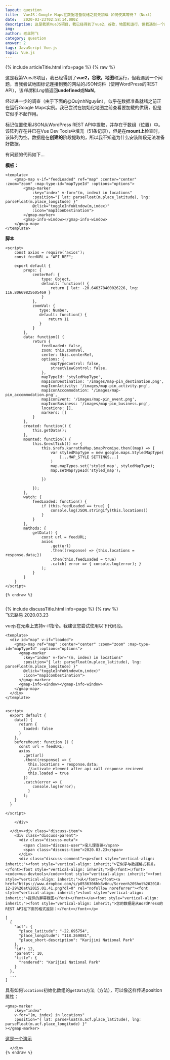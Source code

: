 ```yaml
---
layout: question
title:  VueJS：Google Maps在数据准备就绪之前先加载-如何使其等待？（Nuxt）
date:   2020-03-23T02:58:14.000Z
description: 这是我第VueJS项目，我已经得到了vue2，谷歌，地图和运行，但我遇到一个问题，当我尝试地图标记连接到我的网站的JSON饲料（使用WordPress的R...
img: 
author: 老丝阿飞
category: question
answer: 2
tags: JavaScript Vue.js
topic: Vue.js
---
```

<div class="article-root">
  <div class="article">
    {% include articleTitle.html info=page %}
    {% raw %}
    <div class="article-content"><p><font style="vertical-align: inherit;"><font style="vertical-align: inherit;">这是我第VueJS项目，我已经得到了</font></font><strong><font style="vertical-align: inherit;"><font style="vertical-align: inherit;">vue2，谷歌，地图</font></font></strong><font style="vertical-align: inherit;"><font style="vertical-align: inherit;">和运行，但我遇到一个问题，当我尝试地图标记连接到我的网站的JSON饲料（使用WordPress的REST API），该</font></font><em><font style="vertical-align: inherit;"><font style="vertical-align: inherit;">纬度</font></font></em><font style="vertical-align: inherit;"><font style="vertical-align: inherit;">和</font></font><em><font style="vertical-align: inherit;"><font style="vertical-align: inherit;">Lng</font></font></em><font style="vertical-align: inherit;"><font style="vertical-align: inherit;">值返回</font></font><strong><font style="vertical-align: inherit;"><font style="vertical-align: inherit;">undefined</font></font></strong><font style="vertical-align: inherit;"><font style="vertical-align: inherit;">或</font></font><strong><font style="vertical-align: inherit;"><font style="vertical-align: inherit;">NaN</font></font></strong><font style="vertical-align: inherit;"><font style="vertical-align: inherit;">。</font></font></p>

<p><font style="vertical-align: inherit;"><font style="vertical-align: inherit;">经过进一步的调查（由于下面的@QuỳnhNguyễn），似乎在数据准备就绪之前正在运行Google Maps实例。</font><font style="vertical-align: inherit;">我已尝试在初始化地图之前查看要加载的供稿，但是它似乎不起作用。</font></font></p>

<p><font style="vertical-align: inherit;"><font style="vertical-align: inherit;">标记位置使用JSON从WordPress REST API中提取，并存在于数组（位置）中。</font><font style="vertical-align: inherit;">该阵列存在并已在Vue Dev Tools中填充（51条记录），但是在</font></font><strong><font style="vertical-align: inherit;"><font style="vertical-align: inherit;">mount上</font></font></strong><font style="vertical-align: inherit;"><font style="vertical-align: inherit;">检查时</font><font style="vertical-align: inherit;">，该阵列为空。</font><font style="vertical-align: inherit;">数据是在</font></font><strong><font style="vertical-align: inherit;"><font style="vertical-align: inherit;">创建的</font></font></strong><font style="vertical-align: inherit;"><font style="vertical-align: inherit;">阶段</font><font style="vertical-align: inherit;">提取的</font><font style="vertical-align: inherit;">，所以我不知道为什么安装阶段无法准备好数据。</font></font></p>

<p><font style="vertical-align: inherit;"><font style="vertical-align: inherit;">有问题的代码如下...</font></font></p>

<p><strong><font style="vertical-align: inherit;"><font style="vertical-align: inherit;">模板：</font></font></strong></p>

<pre><code>&lt;template&gt;<font></font>
    &lt;gmap-map v-if="feedLoaded" ref="map" :center="center" :zoom="zoom" :map-type-id="mapTypeId" :options="options"&gt;<font></font>
        &lt;gmap-marker <font></font>
            :key="index" v-for="(m, index) in locations" <font></font>
            :position="{ lat: parseFloat(m.place_latitude), lng: parseFloat(m.place_longitude) }" <font></font>
            @click="toggleInfoWindow(m,index)" <font></font>
            :icon="mapIconDestination"&gt;<font></font>
        &lt;/gmap-marker&gt;<font></font>
        &lt;gmap-info-window&gt;&lt;/gmap-info-window&gt;<font></font>
    &lt;/gmap-map&gt;<font></font>
&lt;/template&gt;<font></font>
</code></pre>

<p><strong><font style="vertical-align: inherit;"><font style="vertical-align: inherit;">脚本</font></font></strong></p>

<pre><code>&lt;script&gt;<font></font>
    const axios = require('axios');<font></font>
    const feedURL = "API_REF";<font></font>
<font></font>
    export default {<font></font>
        props: {<font></font>
            centerRef: {<font></font>
                type: Object,<font></font>
                default: function() {<font></font>
                    return { lat: -20.646378400026226, lng: 116.80669825605469 }<font></font>
                }<font></font>
            },<font></font>
            zoomVal: {<font></font>
               type: Number,<font></font>
               default: function() {<font></font>
                   return 11<font></font>
               }<font></font>
            }<font></font>
        },<font></font>
        data: function() {<font></font>
            return {<font></font>
                feedLoaded: false,<font></font>
                zoom: this.zoomVal,<font></font>
                center: this.centerRef,<font></font>
                options: {<font></font>
                    mapTypeControl: false,<font></font>
                    streetViewControl: false,<font></font>
                },<font></font>
                mapTypeId: 'styledMapType',<font></font>
                mapIconDestination: '/images/map-pin_destination.png',<font></font>
                mapIconActivity: '/images/map-pin_activity.png',<font></font>
                mapIconAccommodation: '/images/map-pin_accommodation.png',<font></font>
                mapIconEvent: '/images/map-pin_event.png',<font></font>
                mapIconBusiness: '/images/map-pin_business.png',<font></font>
                locations: [],<font></font>
                markers: []<font></font>
            }<font></font>
        },<font></font>
        created: function() {<font></font>
            this.getData();<font></font>
        },<font></font>
        mounted: function() {<font></font>
            this.$nextTick(() =&gt; {<font></font>
                this.$refs.karrathaMap.$mapPromise.then((map) =&gt; {<font></font>
                    var styledMapType = new google.maps.StyledMapType(<font></font>
                        [...MAP_STYLE SETTINGS...]<font></font>
                    )<font></font>
                    map.mapTypes.set('styled_map', styledMapType);<font></font>
                    map.setMapTypeId('styled_map');<font></font>
<font></font>
                })<font></font>
<font></font>
            });<font></font>
        },<font></font>
        watch: {<font></font>
            feedLoaded: function() {<font></font>
                if (this.feedLoaded == true) {<font></font>
                    console.log(JSON.stringify(this.locations))<font></font>
                }<font></font>
            }<font></font>
        },<font></font>
        methods: {<font></font>
            getData() {<font></font>
                const url = feedURL;<font></font>
                axios<font></font>
                    .get(url)<font></font>
                    .then((response) =&gt; {this.locations = response.data;})<font></font>
                    .then(this.feedLoaded = true)<font></font>
                    .catch( error =&gt; { console.log(error); }<font></font>
                );<font></font>
            }<font></font>
        }<font></font>
    }<font></font>
&lt;/script&gt;<font></font>
</code></pre></div>
    {% endraw %}
  </div>
  <p style="height: 0;width:0;overflow: hidden;"> 第2705篇《VueJS：Google Maps在数据准备就绪之前先加载-如何使其等待？（Nuxt）》来自Winter(https://github.com/aiyld/aiyld.github.io)的站点</p>
  <div class="discuss-wrapper">
    {% include discussTitle.html info=page %}
    {% raw %}
    <div class="discuss-item">
        <div class="discuss-parent">
          <div class="discuss-meta">
            <span class="discuss-user">飞云路易</span>
            <span class="discuss-time">2020.03.23</span>
          </div>
          <div class="discuss-comment"><p><font style="vertical-align: inherit;"><font style="vertical-align: inherit;">vuejs在元素上支持v-if指令。</font><font style="vertical-align: inherit;">我建议您尝试使用以下代码段。</font></font></p>

<pre><code>&lt;template&gt;<font></font>
  &lt;div id="map" v-if="loaded"&gt;<font></font>
    &lt;gmap-map ref="map" :center="center" :zoom="zoom" :map-type-id="mapTypeId" :options="options"&gt;<font></font>
      &lt;gmap-marker<font></font>
        :key="index" v-for="(m, index) in locations"<font></font>
        :position="{ lat: parseFloat(m.place_latitude), lng: parseFloat(m.place_longitude) }"<font></font>
        @click="toggleInfoWindow(m,index)"<font></font>
        :icon="mapIconDestination"&gt;<font></font>
      &lt;/gmap-marker&gt;<font></font>
      &lt;gmap-info-window&gt;&lt;/gmap-info-window&gt;<font></font>
    &lt;/gmap-map&gt;<font></font>
  &lt;/div&gt;<font></font>
&lt;/template&gt;<font></font>
<font></font>
<font></font>
&lt;script&gt;<font></font>
  export default {<font></font>
    data() {<font></font>
      return {<font></font>
        loaded: false<font></font>
      }<font></font>
    },<font></font>
    beforeMount: function () {<font></font>
      const url = feedURL;<font></font>
      axios<font></font>
        .get(url)<font></font>
        .then((response) =&gt; {<font></font>
          this.locations = response.data;<font></font>
          //activate element after api call response recieved<font></font>
          this.loaded = true<font></font>
        })<font></font>
        .catch(error =&gt; {<font></font>
            console.log(error);<font></font>
          }<font></font>
        );<font></font>
    }<font></font>
  }<font></font>
<font></font>
&lt;/script&gt;<font></font>
</code></pre></div>
        </div>
        
      </div><div class="discuss-item">
        <div class="discuss-parent">
          <div class="discuss-meta">
            <span class="discuss-user">宝儿理查德</span>
            <span class="discuss-time">2020.03.23</span>
          </div>
          <div class="discuss-comment"><p><font style="vertical-align: inherit;"><font style="vertical-align: inherit;">它似乎与数据格式有关。</font><font style="vertical-align: inherit;">据</font></font><code>vue-devtools</code><font style="vertical-align: inherit;"><font style="vertical-align: inherit;">从</font></font><a href="https://www.dropbox.com/s/p0536306hk8v0nu/Screen%20Shot%202018-12-29%20at%2015.01.41.png?dl=0" rel="nofollow noreferrer"><font style="vertical-align: inherit;"><font style="vertical-align: inherit;">提供的屏幕截图</font></font></a><font style="vertical-align: inherit;"><font style="vertical-align: inherit;">您的数据是从WordPress的REST API在下面的格式返回：</font></font></p>

<pre><code>[<font></font>
  {<font></font>
    "acf": {<font></font>
      "place_latitude": "-22.695754",<font></font>
      "place_longitude": "118.269081",<font></font>
      "place_short-description": "Karijini National Park"<font></font>
    },<font></font>
    "id": 12,<font></font>
    "parent": 10,<font></font>
    "title": {<font></font>
      "rendered": "Karijini National Park"<font></font>
    }<font></font>
  },<font></font>
  ... <font></font>
]<font></font>
</code></pre>

<p><font style="vertical-align: inherit;"><font style="vertical-align: inherit;">具有如何</font></font><code>locations</code><font style="vertical-align: inherit;"><font style="vertical-align: inherit;">初始化数组的</font></font><code>getData</code><font style="vertical-align: inherit;"><font style="vertical-align: inherit;">方法</font><font style="vertical-align: inherit;">（</font><font style="vertical-align: inherit;">方法），可以像这样传递position属性：</font></font></p>

<pre><code>&lt;gmap-marker<font></font>
    :key="index"<font></font>
    v-for="(m, index) in locations"<font></font>
    :position="{ lat: parseFloat(m.acf.place_latitude), lng: parseFloat(m.acf.place_longitude) }"<font></font>
&gt;&lt;/gmap-marker&gt;<font></font>
</code></pre>

<p><a href="https://codesandbox.io/s/w66rlyj345" rel="nofollow noreferrer"><font style="vertical-align: inherit;"><font style="vertical-align: inherit;">这是一个演示</font></font></a></p></div>
        </div>
        
      </div>
    {% endraw %}
  </div>
<div>
